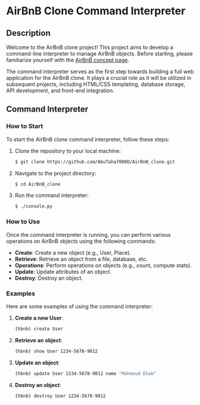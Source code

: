 # AirBnB Clone Command Interpreter

## Description

Welcome to the AirBnB clone project! This project aims to develop a command-line interpreter to manage AirBnB objects. Before starting, please familiarize yourself with the [AirBnB concept page](https://www.airbnb.com/).

The command interpreter serves as the first step towards building a full web application for the AirBnB clone. It plays a crucial role as it will be utilized in subsequent projects, including HTML/CSS templating, database storage, API development, and front-end integration.

## Command Interpreter

### How to Start

To start the AirBnB clone command interpreter, follow these steps:

1. Clone the repository to your local machine:

    ```bash
    $ git clone https://github.com/AbuTaha7000D/AirBnB_clone.git
    ```

2. Navigate to the project directory:

    ```bash
    $ cd AirBnB_clone
    ```

3. Run the command interpreter:

    ```bash
    $ ./console.py
    ```

### How to Use

Once the command interpreter is running, you can perform various operations on AirBnB objects using the following commands:

- **Create**: Create a new object (e.g., User, Place).
- **Retrieve**: Retrieve an object from a file, database, etc.
- **Operations**: Perform operations on objects (e.g., count, compute stats).
- **Update**: Update attributes of an object.
- **Destroy**: Destroy an object.

### Examples

Here are some examples of using the command interpreter:

1. **Create a new User**:
    ```bash
    (hbnb) create User
    ```

2. **Retrieve an object**:
    ```bash
    (hbnb) show User 1234-5678-9012
    ```

3. **Update an object**:
    ```bash
    (hbnb) update User 1234-5678-9012 name "Mahmoud Ehab"
    ```

4. **Destroy an object**:
    ```bash
    (hbnb) destroy User 1234-5678-9012
    ```
